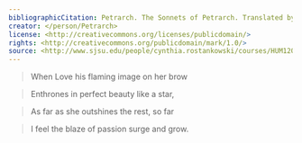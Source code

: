 ```yaml
---
bibliographicCitation: Petrarch. The Sonnets of Petrarch. Translated by Joseph Auslander - Longmans, Green & Co., New York, 1932.
creator: </person/Petrarch>
license: <http://creativecommons.org/licenses/publicdomain/>
rights: <http://creativecommons.org/publicdomain/mark/1.0/>
source: <http://www.sjsu.edu/people/cynthia.rostankowski/courses/HUM120AF14/s3/THE%20SONNETS%20OF%20PETRARCH.pdf>
---
```


> When Love his flaming image on her brow

> Enthrones in perfect beauty like a star,

> As far as she outshines the rest, so far

> I feel the blaze of passion surge and grow.
